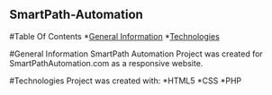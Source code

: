 ## SmartPath-Automation

#Table Of Contents
*[General Information](#general-information)
*[Technologies](#technologies)

#General Information
SmartPath Automation Project was created for SmartPathAutomation.com as a responsive website.  

#Technologies
Project was created with:
*HTML5
*CSS
*PHP

